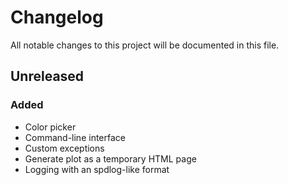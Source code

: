 # Changelog

All notable changes to this project will be documented in this file.

## Unreleased

### Added

- Color picker
- Command-line interface
- Custom exceptions
- Generate plot as a temporary HTML page
- Logging with an spdlog-like format
